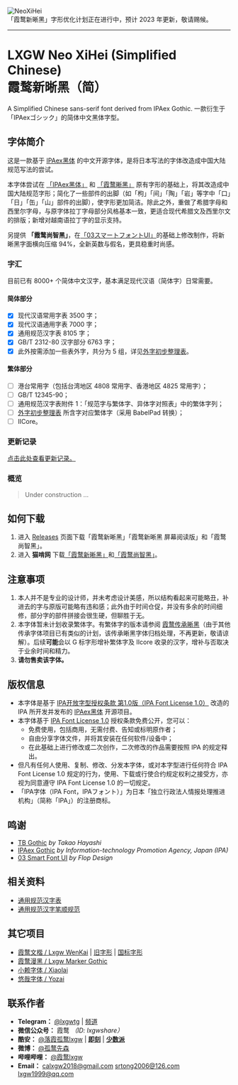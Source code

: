 ![NeoXiHei](https://raw.githubusercontent.com/lxgw/LxgwNeoXiHei/main/documentation/NeoXiHei.png)  
「霞鹜新晰黑」字形优化计划正在进行中，预计 2023 年更新，敬请赐候。

---

# LXGW Neo XiHei (Simplified Chinese)</br>霞鹜新晰黑（简）
A Simplified Chinese sans-serif font derived from IPAex Gothic. 一款衍生于「IPAexゴシック」的简体中文黑体字型。


## 字体简介
这是一款基于 [IPAex黑体](https://ipafont.ipa.go.jp) 的中文开源字体，是将日本写法的字体改造成中国大陆规范写法的尝试。

本字体尝试在 [「IPAex黑体」](https://ipafont.ipa.go.jp) 和 [「霞鹜晰黑」](https://github.com/lxgw/LxgwClearGothic) 原有字形的基础上，将其改造成中国大陆规范字形；简化了一些部件的出脚（如「枸」「间」「陶」「岩」等字中「口」「日」「缶」「山」部件的出脚），使字形更加简洁。除此之外，重做了希腊字母和西里尔字母，与原字体拉丁字母部分风格基本一致，更适合现代希腊文及西里尔文的排版；新增对越南语拉丁字的显示支持。

另提供 **「霞鹜尚智黑」**，在[「03スマートフォントUI」](https://www.maoken.com/freefonts/10369.html)的基础上修改制作，将新晰黑字面横向压缩 94%，全新英数与假名，更具稳重时尚感。

### 字汇

目前已有 8000+ 个简体中文汉字，基本满足现代汉语（简体字）日常需要。

#### 简体部分
- [x] 现代汉语常用字表 3500 字；
- [x] 现代汉语通用字表 7000 字；
- [x] 通用规范汉字表 8105 字；
- [x] GB/T 2312-80 汉字部分 6763 字；
- [x] 此外按需添加一些表外字，共分为 5 组，详见[外字初步整理表](https://github.com/lxgw/LxgwNeoXiHei/blob/main/documentation/ext_characters_preliminary.md)。

#### 繁体部分
- [ ] 港台常用字（包括台湾地区 4808 常用字、香港地区 4825 常用字）；
- [ ] GB/T 12345-90；
- [ ] 通用规范汉字表附件 1：「规范字与繁体字、异体字对照表」中的繁体字列；
- [ ] [外字初步整理表](https://github.com/lxgw/LxgwNeoXiHei/blob/main/documentation/ext_characters_preliminary.md) 所含字对应繁体字（采用 BabelPad 转换）；
- [ ] IICore。

### 更新记录
[点击此处查看更新记录。](https://github.com/lxgw/LxgwNeoXiHei/blob/main/History.md)
### 概览
> Under construction ...
<!--
![sli0Ig.png](https://s3.ax1x.com/2021/01/10/sli0Ig.png)
![slidZ8.png](https://s3.ax1x.com/2021/01/10/slidZ8.png)
![sliwdS.png](https://s3.ax1x.com/2021/01/10/sliwdS.png)
![sliUqf.png](https://s3.ax1x.com/2021/01/10/sliUqf.png)
![sliNsP.png](https://s3.ax1x.com/2021/01/10/sliNsP.png)
![sliDiQ.png](https://s3.ax1x.com/2021/01/10/sliDiQ.png)

### 手机显示预览
*以 Book 字重为例，Android 10，Pixel Experience。*  
![s36WHe.png](https://s3.ax1x.com/2021/01/11/s36WHe.png)
![s36hAH.png](https://s3.ax1x.com/2021/01/11/s36hAH.png)
-->

## 如何下载
1. 进入 [Releases](https://github.com/lxgw/LxgwNeoXiHei/releases) 页面下载「霞鹜新晰黑」「霞鹜新晰黑 屏幕阅读版」和「霞鹜尚智黑」。
2. 进入 **猫啃网** 下载[「霞鹜新晰黑」](https://www.maoken.com/freefonts/8999.html)和[「霞鹜尚智黑」](https://www.maoken.com/freefonts/10610.html)。
<!--3. 如果您使用 macOS, 已经安装过 [Homebrew](https://brew.sh/), 可以在终端输入命令：`brew tap homebrew/cask-fonts && brew install font-lxgw-new-clear-gothic` 来安装本字体。-->

## 注意事项
1. 本人并不是专业的设计师，并未考虑设计美感，所以结构看起来可能略丑，补进去的字与原版可能略有违和感；此外由于时间仓促，并没有多余的时间细修，部分字的部件拼接会很生硬，但聊胜于无。
2. 本字体暂未计划收录繁体字。有繁体字的版本请参阅 [霞鹜传承晰黑](https://github.com/lxgw/LxgwClearGothic)（由于其他传承字体项目已有类似的计划，该传承晰黑字体归档处理，不再更新，敬请谅解）。后续**可能**会以 G 标字形增补繁体字及 IIcore 收录的汉字，增补与否取决于业余时间和精力。
3. **请勿售卖该字体。**

## 版权信息
- 本字体是基于 [IPA开放字型授权条款 第1.0版（IPA Font License 1.0）](https://opensource.org/licenses/IPA/) 改造的 IPA 所开发并发布的 [IPAex黑体](https://moji.or.jp/ipafont) 开源项目。
- 本字体基于 [IPA Font License 1.0](https://opensource.org/licenses/IPA/) 授权条款免费公开，您可以：
  - 免费使用，包括商用，无需付费、告知或标明原作者；
  - 自由分享字体文件，并将其安装在任何软件/设备中；
  - 在此基础上进行修改或二次创作，二次修改的作品需要按照 IPA 的规定释出。
- 但凡有任何人使用、复制、修改、分发本字体，或对本字型进行任何符合 IPA Font License 1.0 规定的行为，使用、下载或行使合约规定权利之接受方，亦视为同意遵守 IPA Font License 1.0 的一切规定。
- 「IPA字体（IPA Font，IPAフォント）」为日本「独立行政法人情报处理推进机构」（简称「IPA」）的注册商标。

## 鸣谢
- [TB Gothic](https://www.typebank.co.jp/fontfamily/tbgothic/) *by Takao Hayashi*
- [IPAex Gothic](https://ipafont.ipa.go.jp/) *by Information-technology Promotion Agency, Japan (IPA)*
- [03 Smart Font UI](http://www.flopdesign.com/freefont/smartfont.html) *by Flop Design*

## 相关资料
- [通用规范汉字表](http://www.moe.gov.cn/jyb_sjzl/ziliao/A19/201306/t20130601_186002.html)
- [通用规范汉字笔顺规范](http://www.moe.gov.cn/jyb_sjzl/ziliao/A19/202103/t20210318_520473.html)

## 其它项目
- [霞鹜文楷 / Lxgw WenKai](https://github.com/lxgw/LxgwWenKai) | [旧字形](https://github.com/lxgw/LxgwWenKaiTC) | [国标字形](https://github.com/lxgw/LxgwWenkaiGB)
- [霞鹜漫黑 / Lxgw Marker Gothic](https://github.com/lxgw/LxgwMarkerGothic)
- [小赖字体 / Xiaolai](https://github.com/lxgw/kose-font)
- [悠哉字体 / Yozai](https://github.com/lxgw/yozai-font)

## 联系作者

- **Telegram：** [@lxgwtg](https://t.me/lxgwtg) | [频道](https://t.me/lxgwandroidfont)
- **微信公众号：** 霞鹜 *（ID: lxgwshare）*
- **酷安：** [@落霞孤鹜lxgw](https://www.coolapk.com/u/633884) | [**即刻**](https://m.okjike.com/users/2e826735-48e6-46c5-b0c2-278cb1853b54?ref=PROFILE_CARD&source=user_card&s=eyJ1IjoiNWVlMzkwZGRkNWNhNTgwMDE3NjljZjFiIiwiZCI6MX0%3D&utm_source=create_card) | [**少数派**](https://sspai.com/u/ng008g7q)
- **微博：** [@孤鹜先森](https://weibo.com/6624339726)
- **哔哩哔哩：** [@霞鹜lxgw](https://space.bilibili.com/3461565661579301)
- **Email：** calxgw2018@gmail.com srtong2006@126.com lxgw1999@qq.com
